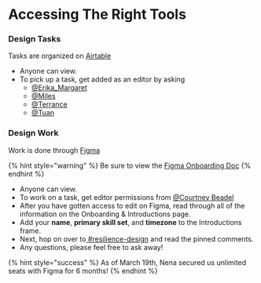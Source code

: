 # Accessing The Right Tools

### **Design Tasks**

Tasks are organized on [Airtable](https://airtable.com/tblRjd2McKgRW9MKj/viwAsqEsBiGxnqy7H?blocks=hide)

* Anyone can view.
* To pick up a task, get added as an editor by asking 
  * [@Erika\_Margaret](https://mutualaidworld.slack.com/team/U010AHXUN72)
  * [@Miles](https://mutualaidworld.slack.com/team/U0109L8SYH3)
  * [@Terrance](https://mutualaidworld.slack.com/team/U010CLC1R6J)
  * [@Tuan](https://mutualaidworld.slack.com/team/UVD8UBX0B)

### **Design Work**

Work is done through [Figma](https://www.figma.com/file/v5HdxDsvO2NzMuZU6CArzF/MutualAid.world-Designs-in-progress?node-id=1%3A2)

{% hint style="warning" %}
Be sure to view the [Figma Onboarding Doc](https://www.figma.com/file/v5HdxDsvO2NzMuZU6CArzF/Resilience-App?node-id=1257%3A553)
{% endhint %}

* Anyone can view.
* To work on a task, get editor permissions from [@Courtney Beadel](https://mutualaidworld.slack.com/team/U010H1FTE8Z)
* After you have gotten access to edit on Figma, read through all of the information on the Onboarding & Introductions page.
* Add your **name**, **primary skill set**, and **timezone** to the Introductions frame.
* Next, hop on over to[ \#resilience-design](https://mutualaidworld.slack.com/archives/C010PH9MAFL) and read the pinned comments.
* Any questions, please feel free to ask away!

{% hint style="success" %}
As of March 19th, Nena secured us unlimited seats with Figma for 6 months!
{% endhint %}



